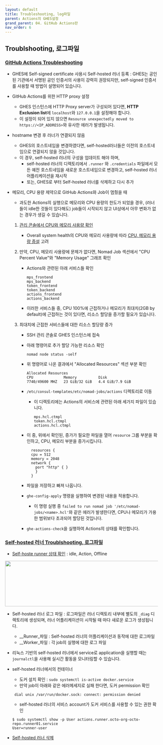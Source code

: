 ```yaml
---
layout: default
title: Troubleshooting, log파일
parent: Actions의 GHES설정
grand_parent: 04. GitHub Actions란
nav_order: 6
---
```



## Troublshooting, 로그파일

### [GitHub Actions Troubleshooting](https://docs.github.com/en/enterprise-server@latest/admin/github-actions/advanced-configuration-and-troubleshooting/troubleshooting-github-actions-for-your-enterprise) 
  
   - GHES에 Self-signed certificate 사용시 Self-hosted 러너 등록 : GHES는 공인된 기관에서 서명된 공인 인증서의 사용이 강력히 권장되지만, self-signed 인증서를 사용할 때 방법이 설명되어 있습니다. 
  
   - GitHub Actions를 위한 HTTP proxy 설정 
     - GHES 인스턴스에 HTTP Proxy server가 구성되어 있다면, **HTTP Exclusion list**에 `localhost`와 `127.0.0.1`을 설정해야 합니다. 
     - 이 설정이 되어 있지 않으면 `Resource unexpectedly moved to https://<IP_ADDRESS>`와 유사한 에러가 발생됩니다. 
  
   - hostname 변경 후 러너가 연결되지 않음
     - GHES의 호스트네임을 변경하였다면, self-hosted러너들은 이전의 호스트네임으로 연결되지 않을 것입니다. 
     - 이 경우, self-hosted 러너의 구성을 업데이트 해야 하며, 
       - self-hosted 러너의 디렉토리에서 `.runner` 와 `.credentials` 파일에서 모든 예전 호스트네임을 새로운 호스트네임으로 변경하고, self-hosted 러너 어플리케이션을 재시작
       - 또는, GHES로 부터 Self-hosted 러너를 삭제하고 다시 추가
  
   - 메모리, CPU 용량 제약으로 GitHub Actions와 Job이 멈췄을 때
     
     - 과도한 Actions의 실행으로 메모리와 CPU 용량의 한도가 되었을 경우, (러너들이 idle한 것들이 있다해도) job들이 시작되지 않고 UI상에서 아무 변화가 없는 경우가 생길 수 있습니다. 
     
     1. [관리 콘솔에서 CPU와 메모리 사용량 확인](https://docs.github.com/en/enterprise-server@latest/admin/enterprise-management/accessing-the-monitor-dashboard)    
        - Overall system health의 CPU와 메모리 사용량에 따라 [CPU, 메모리 용량 증설](https://docs.github.com/en/enterprise-server@latest/admin/enterprise-management/increasing-cpu-or-memory-resources) 고려 
     
     2. 만약, CPU, 메모리 사용량에 문제가 없다면, Nomad Job 섹션에서 "CPU Percent Value"와 "Memory Usage" 그래프 확인
        - Actions와 관련된 아래 서비스들 확인
          ```
          mps_frontend
          mps_backend
          token_frontend
          token_backend
          actions_frontend
          actions_backend
          ```
        - 이러한 서비스들 중, CPU 100%에 근접하거나 메모리가 최대치(2GB by default)에 근접하는 것이 있다면, 리소스 할당을 증가할 필요가 있습니다. 
  

     3. 최대치에 근접한 서비스들에 대한 리소스 할당량 증가
        - SSH 관리 콘솔로 GHES 인스턴스에 접속
        - 아래 명령어로 추가 할당 가능한 리소스 확인
           ```
           nomad node status -self
           ```
        - 위 명령어로 나온 결과에서 "Allocated Resources" 섹션 부분 확인
           ```
           Allocated Resources
           CPU              Memory          Disk
           7740/49600 MHZ   23 GiB/32 GiB   4.4 GiB/7.9 GiB
           ```
        - `/etc/consul-templates/etc/nomad-jobs/actions` 디렉토리로 이동
            - 이 디렉토리에는 Actions의 서비스에 관련된 아래 세가지 파일이 있습니다. 
              ```
              mps.hcl.ctmpl
              token.hcl.ctmpl
              actions.hcl.ctmpl
              ```
        - 이 중, 위에서 확인된, 증가가 필요한 파일을 열어 `resource` 그룹 부분을 확인하고, CPU, 메모리 부분을 증가시킵니다.  
           ```
             resources {
             cpu = 512
             memory = 2048
             network {
               port "http" { }
               }
             }
           ```
        - 파일을 저장하고 빠져 나옵니다. 
        - `ghe-config-apply` 명령을 실행하여 변경된 내용을 적용합니다. 
           - 이 명령 실행 중 `failed to run nomad job '/etc/nomad-jobs/<name>.hcl'`와 같은 에러가 발생한다면, CPU나 메모리가 가용한 범위보다 초과되어 할당된 것입니다. 
  
        - `ghe-actions-check`을 실행하여 Actions의 상태를 확인합니다. 
  
### [Self-hosted 러너 Troublshooting, 로그파일](https://docs.github.com/en/enterprise-server@latest/actions/hosting-your-own-runners/monitoring-and-troubleshooting-self-hosted-runners)
  
   - [Self-hoste runner 상태 확인](https://docs.github.com/en/enterprise-server@latest/actions/hosting-your-own-runners/monitoring-and-troubleshooting-self-hosted-runners#checking-the-status-of-a-self-hosted-runner) : idle, Action, Offline
  
   <img src="https://user-images.githubusercontent.com/40287191/125399198-37ec8800-e3eb-11eb-84cc-e9500a6278ba.png" width="700" height="150">

   
   - Self-hosted 러너 로그 파일 : 로그파일은 러너 디렉토리 내부에 별도의 `_diag` 디렉토리에 생성되며, 러너 어플리케이션이 시작될 때 마다 새로운 로그가 생성됩니다. 
     - __Runner_파일 : Self-hosted 러너의 어플리케이션과 동작에 대한 로그파일 
     - __Worker_파일 : 각 job의 실행에 대한 로그 파일 
   
   - 리눅스 기반의 self-hosted 러너에서 service로 application을 실행할 때는 `journalctl`을 사용해 실시간 활동을 모니터링할 수 있습니다. 
  
   - self-hosted 러너에서의 컨테이너
     - 도커 설치 확인 : `sudo systemctl is-active docker.service`
     - 만약 job이 아래와 같은 에러메세지로 실패 한다면, 도커 permission 확인 
     
     ```
      dial unix /var/run/docker.sock: connect: permission denied
     ```
      - self-hosted 러너의 서비스 account가 도커 서비스를 사용할 수 있는 권한 확인
    
     ```
     $ sudo systemctl show -p User actions.runner.octo-org-octo-repo.runner01.service
     User=runner-user
     ```
  
   - [Self-hosted 러너 삭제](https://docs.github.com/en/enterprise-server@latest/actions/hosting-your-own-runners/removing-self-hosted-runners)

<br/>
